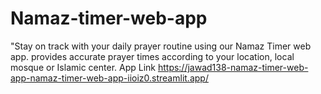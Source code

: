 # Namaz-timer-web-app
"Stay on track with your daily prayer routine using our Namaz Timer web app.  provides accurate prayer times according to your location, local mosque or Islamic center.
App Link https://jawad138-namaz-timer-web-app-namaz-timer-web-app-iioiz0.streamlit.app/
